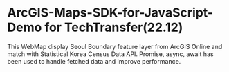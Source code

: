 # ArcGIS-Maps-SDK-for-JavaScript-Demo for TechTransfer(22.12)

This WebMap display Seoul Boundary feature layer from ArcGIS Online and match with Statistical Korea Census Data API.
Promise, async, await has been used to handle fetched data and improve performance.
